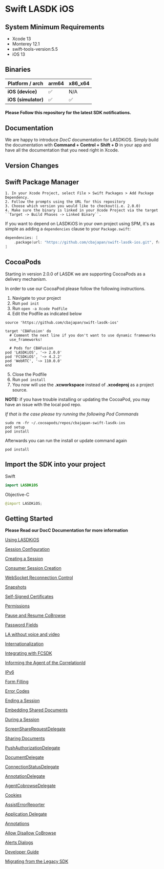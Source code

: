 # Swift LASDK iOS

## System Minimum Requirements ##
* Xcode 13
* Monterey 12.1
* swift-tools-version:5.5
* iOS 13

## Binaries
| **Platform / arch** | arm64  | x86_x64 |
|---------------------|--------|---------|
| **iOS (device)**    |   ✅   |   N/A   |
| **iOS (simulator)** |   ✅   |    ✅   |


#### Please Follow this repository for the latest SDK notifications.


## Documentation

We are happy to introduce *DocC* documentation for LASDKiOS. Simply build the documentation with **Command + Control + Shift + D** in your app and have all the documentation that you need right in Xcode.

## Version Changes

## Swift Package Manager ##

    1. In your Xcode Project, select File > Swift Packages > Add Package Dependency.
    2. Follow the prompts using the URL for this repository
    3. Choose which version you would like to checkout(i.e. 2.0.0)
    4. Make sure the binary is linked in your Xcode Project via the target ``Target -> Build Phases -> Linked Binary``.

 If you want to depend on LASDKiOS in your own project using SPM, it's as simple as adding a `dependencies` clause to your `Package.swift`:


```swift
dependencies: [
    .package(url: "https://github.com/cbajapan/swift-lasdk-ios.git", from: "2.0.0")
]
```

## CocoaPods ##

Starting in version 2.0.0 of LASDK we are supporting CocoaPods as a delivery mechanism.

In order to use our CocoaPod please follow the following instructions.

1. Navigate to your project 
2. Run `pod init`
3. Run `open -a Xcode Podfile`
4. Edit the Podfile as indicated below

```
source 'https://github.com/cbajapan/swift-lasdk-ios'

target 'CBAFusion' do
  # Comment the next line if you don't want to use dynamic frameworks
  use_frameworks!

  # Pods for CBAFusion
pod 'LASDKiOS', '~> 2.0.0'
pod 'FCSDKiOS', '~> 4.2.2'
pod 'WebRTC', '~> 110.0.0'
end
```
5. Close the Podfile
6. Run `pod install`
7. You now will use the **.xcworkspace** instead of **.xcodeproj** as a project source.

**NOTE:** if you have trouble installing or updating the CocoaPod, you may have an issue with the local pod repo.

*If that is the case please try running the following Pod Commands*

```
sudo rm -fr ~/.cocoapods/repos/cbajapan-swift-lasdk-ios
pod setup
pod install
```

Afterwards you can run the install or update command again

```
pod install
```

## Import the SDK into your project ##
Swift
```swift
import LASDKiOS
````
Objective-C
```swift
@import LASDKiOS;
```

## Getting Started
**Please Read our DocC Documentation for more information**

[Using LASDKiOS](https://github.com/cbajapan/swift-lasdk-ios/blob/main/Sources/SwiftLASDKiOS/SwiftLASDKiOS.docc/DeveloperGuide/Using%20LASDKiOS.md 'Using LASDKiOS')

[Session Configuration](https://github.com/cbajapan/swift-lasdk-ios/blob/main/Sources/SwiftLASDKiOS/SwiftLASDKiOS.docc/DeveloperGuide/Session-Configuration.md 'Session Configuration')

[Creating a Session](https://github.com/cbajapan/fcsdk-ios/blob/main/Sources/SwiftFCSDKiOS/SwiftFCSDKiOS.docc/CreatingSession.md 'Creating Session')

[Consumer Session Creation](https://github.com/cbajapan/swift-lasdk-ios/blob/main/Sources/SwiftLASDKiOS/SwiftLASDKiOS.docc/DeveloperGuide/Consumer-Session-Creation.md 'Consumer Session Creation]')

[WebSocket Reconnection Control](https://github.com/cbajapan/swift-lasdk-ios/blob/main/Sources/SwiftLASDKiOS/SwiftLASDKiOS.docc/DeveloperGuide/WebSocket-Reconnection-Control.md 'WebSocket Reconnection Control')

[Snapshots](https://github.com/cbajapan/swift-lasdk-ios/blob/main/Sources/SwiftLASDKiOS/SwiftLASDKiOS.docc/DeveloperGuide/Snapshots.md 'Snapshots')

[Self-Signed Certificates](https://github.com/cbajapan/swift-lasdk-ios/blob/main/Sources/SwiftLASDKiOS/SwiftLASDKiOS.docc/DeveloperGuide/Self-Signed-Certs.md 'Self-Signed Certificates')

[Permissions](https://github.com/cbajapan/swift-lasdk-ios/blob/main/Sources/SwiftLASDKiOS/SwiftLASDKiOS.docc/DeveloperGuide/Permissions.md 'Permissions')

[Pause and Resume CoBrowse](https://github.com/cbajapan/swift-lasdk-ios/blob/main/Sources/SwiftLASDKiOS/SwiftLASDKiOS.docc/DeveloperGuide/Pause-Resume-CoBrowse.md 'Pause and Resume CoBrowse')

[Password Fields](https://github.com/cbajapan/swift-lasdk-ios/blob/main/Sources/SwiftLASDKiOS/SwiftLASDKiOS.docc/DeveloperGuide/Password-Fields.md 'Password Fields')

[LA without voice and video](https://github.com/cbajapan/swift-lasdk-ios/blob/main/Sources/SwiftLASDKiOS/SwiftLASDKiOS.docc/DeveloperGuide/LA-without-voice-video.md 'LA without voice and video')

[Internationalization](https://github.com/cbajapan/swift-lasdk-ios/blob/main/Sources/SwiftLASDKiOS/SwiftLASDKiOS.docc/DeveloperGuide/Internationalization.md 'Internationalization')

[Integrating with FCSDK](https://github.com/cbajapan/swift-lasdk-ios/blob/main/Sources/SwiftLASDKiOS/SwiftLASDKiOS.docc/DeveloperGuide/Integrating-FCSDK.md 'Integrating with FCSDK')

[Informing the Agent of the CorrelationId](https://github.com/cbajapan/swift-lasdk-ios/blob/main/Sources/SwiftLASDKiOS/SwiftLASDKiOS.docc/DeveloperGuide/Inform-CID.md 'Informing the Agent of the CorrelationId')

[IPv6](https://github.com/cbajapan/swift-lasdk-ios/blob/main/Sources/SwiftLASDKiOS/SwiftLASDKiOS.docc/DeveloperGuide/IPv6.md 'IPv6')

[Form Filling](https://github.com/cbajapan/swift-lasdk-ios/blob/main/Sources/SwiftLASDKiOS/SwiftLASDKiOS.docc/DeveloperGuide/Form-Filling.md 'Form Filling')

[Error Codes](https://github.com/cbajapan/swift-lasdk-ios/blob/main/Sources/SwiftLASDKiOS/SwiftLASDKiOS.docc/DeveloperGuide/Error-Codes.md 'Error Codes')

[Ending a Session](https://github.com/cbajapan/swift-lasdk-ios/blob/main/Sources/SwiftLASDKiOS/SwiftLASDKiOS.docc/DeveloperGuide/Ending-A-Session.md 'Ending a Session')

[Embedding Shared Documents](https://github.com/cbajapan/swift-lasdk-ios/blob/main/Sources/SwiftLASDKiOS/SwiftLASDKiOS.docc/DeveloperGuide/Embedding-Shared-Documents.md 'Embedding Shared Documents')

[During a Session](https://github.com/cbajapan/swift-lasdk-ios/blob/main/Sources/SwiftLASDKiOS/SwiftLASDKiOS.docc/DeveloperGuide/During-Session.md 'During a Session')

[ScreenShareRequestDelegate](https://github.com/cbajapan/swift-lasdk-ios/blob/main/Sources/SwiftLASDKiOS/SwiftLASDKiOS.docc/DeveloperGuide/Dev-ScreenShareRequestDelegate.md 'ScreenShareRequestDelegate')

[Sharing Documents](https://github.com/cbajapan/swift-lasdk-ios/blob/main/Sources/SwiftLASDKiOS/SwiftLASDKiOS.docc/DeveloperGuide/Dev-SharingDocuments.md 'Sharing Documents')

[PushAuthorizationDelegate](https://github.com/cbajapan/swift-lasdk-ios/blob/main/Sources/SwiftLASDKiOS/SwiftLASDKiOS.docc/DeveloperGuide/Dev-PushAuthorizationDelegate.md 'PushAuthorizationDelegate')

[DocumentDelegate](https://github.com/cbajapan/swift-lasdk-ios/blob/main/Sources/SwiftLASDKiOS/SwiftLASDKiOS.docc/DeveloperGuide/Dev-DocumentDelegate.md 'DocumentDelegate')

[ConnectionStatusDelegate](https://github.com/cbajapan/swift-lasdk-ios/blob/main/Sources/SwiftLASDKiOS/SwiftLASDKiOS.docc/DeveloperGuide/Dev-ConnectionStatusDelegate.md 'ConnectionStatusDelegate')

[AnnotationDelegate](https://github.com/cbajapan/swift-lasdk-ios/blob/main/Sources/SwiftLASDKiOS/SwiftLASDKiOS.docc/DeveloperGuide/Dev-AnnotationDelegate.md 'AnnotationDelegate')

[AgentCobrowseDelegate](https://github.com/cbajapan/swift-lasdk-ios/blob/main/Sources/SwiftLASDKiOS/SwiftLASDKiOS.docc/DeveloperGuide/Dev-AgentCobrowseDelegate.md 'AgentCobrowseDelegate')

[Cookies](https://github.com/cbajapan/swift-lasdk-ios/blob/main/Sources/SwiftLASDKiOS/SwiftLASDKiOS.docc/DeveloperGuide/Cookies.md 'Cookies')

[AssistErrorReporter](https://github.com/cbajapan/swift-lasdk-ios/blob/main/Sources/SwiftLASDKiOS/SwiftLASDKiOS.docc/DeveloperGuide/AssistSDKDelegate-AssistErrorReporter.md 'AssistErrorReporter')

[Application Delegate](https://github.com/cbajapan/swift-lasdk-ios/blob/main/Sources/SwiftLASDKiOS/SwiftLASDKiOS.docc/DeveloperGuide/Application-Delegate.md 'Application Delegate')

[Annotations](https://github.com/cbajapan/swift-lasdk-ios/blob/main/Sources/SwiftLASDKiOS/SwiftLASDKiOS.docc/DeveloperGuide/Annotations.md 'Annotations')

[Allow Disallow CoBrowse](https://github.com/cbajapan/swift-lasdk-ios/blob/main/Sources/SwiftLASDKiOS/SwiftLASDKiOS.docc/DeveloperGuide/Allow-Disallow-CoBrowse.md 'Allow Disallow CoBrowse')

[Alerts Dialogs](https://github.com/cbajapan/swift-lasdk-ios/blob/main/Sources/SwiftLASDKiOS/SwiftLASDKiOS.docc/DeveloperGuide/Alerts-Dialogs.md 'Alerts Dialogs')

[Developer Guide](https://github.com/cbajapan/swift-lasdk-ios/blob/main/Sources/SwiftLASDKiOS/SwiftLASDKiOS.docc/DeveloperGuide/DeveloperGuide.md 'Developer Guide')

[Migrating from the Legacy SDK](https://github.com/cbajapan/swift-lasdk-ios/blob/main/Sources/SwiftLASDKiOS/SwiftLASDKiOS.docc/MigrationGuide/MigratingFromLegacySDK.md 'Learn Markdown')



